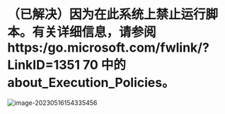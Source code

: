 # （已解决）因为在此系统上禁止运行脚本。有关详细信息，请参阅 https:/go.microsoft.com/fwlink/?LinkID=1351 70 中的 about_Execution_Policies。

![image-20230516154335456](https://images-1258290850.cos.ap-guangzhou.myqcloud.com/blog/202305161543765.webp)